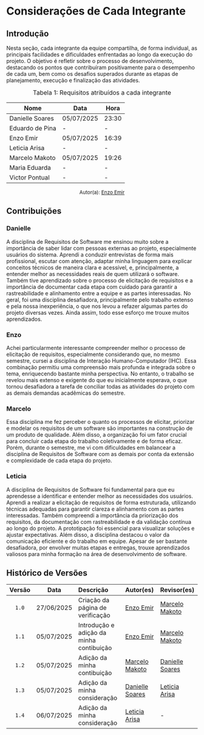 # Considerações de Cada Integrante

## Introdução

Nesta seção, cada integrante da equipe compartilha, de forma individual, as principais facilidades e dificuldades enfrentadas ao longo da execução do projeto. O objetivo é refletir sobre o processo de desenvolvimento, destacando os pontos que contribuíram positivamente para o desempenho de cada um, bem como os desafios superados durante as etapas de planejamento, execução e finalização das atividades.

<font size="3"><p style="text-align: center">Tabela 1: Requisitos atribuídos a cada integrante</p></font>

<div align="center">

<table>
  <thead>
    <tr>
      <th>Nome</th>
      <th>Data</th>
      <th>Hora</th>
    </tr>
  </thead>
  <tbody>
    <tr>
      <td> Danielle Soares </td>
      <td> 05/07/2025 </td>
      <td> 23:30 </td>
    </tr>
    <tr>
      <td> Eduardo de Pina </td>
      <td> - </td>
      <td> - </td>
    </tr>
    <tr>
      <td> Enzo Emir </td>
      <td> 05/07/2025 </td>
      <td> 16:39 </td>
    </tr>
    <tr>
      <td> Leticia Arisa </td>
      <td> - </td>
      <td> - </td>
    </tr>
    <tr>
      <td> Marcelo Makoto </td>
      <td> 05/07/2025 </td>
      <td> 19:26 </td>
    </tr>
    <tr>
      <td> Maria Eduarda </td>
      <td> - </td>
      <td> - </td>
    </tr>
    <tr>
      <td> Victor Pontual </td>
      <td> - </td>
      <td> - </td>
    </tr>
  </tbody>
</table>

</div>

<font size="2"><p style="text-align: center">Autor(a): [Enzo Emir](https://github.com/EnzoEmir) </p></font>


## Contribuições

### Danielle

A disciplina de Requisitos de Software me ensinou muito sobre a importância de saber lidar com pessoas externas ao projeto, especialmente usuários do sistema. Aprendi a conduzir entrevistas de forma mais profissional, escutar com atenção, adaptar minha linguagem para explicar conceitos técnicos de maneira clara e acessível, e, principalmente, a entender melhor as necessidades reais de quem utilizará o software. Também tive aprendizado sobre o processo de elicitação de requisitos e a importância de documentar cada etapa com cuidado para garantir a rastreabilidade e alinhamento entre a equipe e as partes interessadas. No geral, foi uma disciplina desafiadora, principalmente pelo trabalho extenso e pela nossa inexperiência, o que nos levou a refazer algumas partes do projeto diversas vezes. Ainda assim, todo esse esforço me trouxe muitos aprendizados.

### Enzo

Achei particularmente interessante compreender melhor o processo de elicitação de requisitos, especialmente considerando que, no mesmo semestre, cursei a disciplina de Interação Humano-Computador (IHC). Essa combinação permitiu uma compreensão mais profunda e integrada sobre o tema, enriquecendo bastante minha perspectiva. No entanto, o trabalho se revelou mais extenso e exigente do que eu inicialmente esperava, o que tornou desafiadora a tarefa de conciliar todas as atividades do projeto com as demais demandas acadêmicas do semestre.

### Marcelo

Essa disciplina me fez perceber o quanto os processos de elicitar, priorizar e modelar os requisitos de um software são importantes na construção de um produto de qualidade. Além disso, a organização foi um fator crucial para concluir cada etapa do trabalho coletivamente e de forma eficaz. Porém, durante o semestre, me vi com dificuldades em balancear a disciplina de Requisitos de Software com as demais por conta da extensão e complexidade de cada etapa do projeto.

### Leticia

A disciplina de Requisitos de Software foi fundamental para que eu aprendesse a identificar e entender melhor as necessidades dos usuários. Aprendi a realizar a elicitação de requisitos de forma estruturada, utilizando técnicas adequadas para garantir clareza e alinhamento com as partes interessadas. Também compreendi a importância da priorização dos requisitos, da documentação com rastreabilidade e da validação contínua ao longo do projeto. A prototipação foi essencial para visualizar soluções e ajustar expectativas. Além disso, a disciplina destacou o valor da comunicação eficiente e do trabalho em equipe. Apesar de ser bastante desafiadora, por envolver muitas etapas e entregas, trouxe aprendizados valiosos para minha formação na área de desenvolvimento de software.


## Histórico de Versões

| Versão | Data       | Descrição                         | Autor(es)    | Revisor(es)  |
|:-----: | :--------: | :------------------------------- | :---------- | :---------- |
| `1.0`    | 27/06/2025 | Criação da página de verificação | [Enzo Emir](https://github.com/EnzoEmir)   | [Marcelo Makoto](https://github.com/MM4k) |
| `1.1`    | 05/07/2025 | Introdução e adição da minha contibuição | [Enzo Emir](https://github.com/EnzoEmir)   | [Marcelo Makoto](https://github.com/MM4k) |
| `1.2`    | 05/07/2025 | Adição da minha contibuição | [Marcelo Makoto](https://github.com/MM4k)   | [Danielle Soares](https://github.com/danielle-soaress) |
| `1.3`    | 05/07/2025 | Adição da minha consideração |  [Danielle Soares](https://github.com/danielle-soaress)   | [Leticia Arisa](https://github.com/Leticia-Arisa-K-Higa) |
| `1.4`    | 06/07/2025 | Adição da minha consideração |  [Leticia Arisa](https://github.com/Leticia-Arisa-K-Higa)   | - |